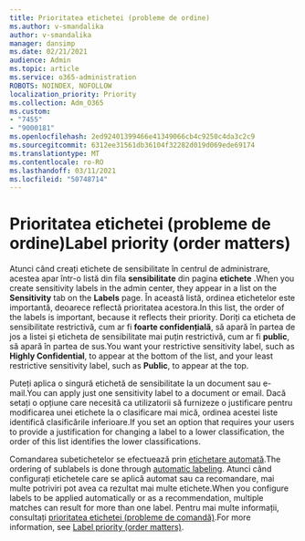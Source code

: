 ```yaml
---
title: Prioritatea etichetei (probleme de ordine)
ms.author: v-smandalika
author: v-smandalika
manager: dansimp
ms.date: 02/21/2021
audience: Admin
ms.topic: article
ms.service: o365-administration
ROBOTS: NOINDEX, NOFOLLOW
localization_priority: Priority
ms.collection: Adm_O365
ms.custom:
- "7455"
- "9000181"
ms.openlocfilehash: 2ed92401399466e41349066cb4c9250c4da3c2c9
ms.sourcegitcommit: 6312ee31561db36104f32282d019d069ede69174
ms.translationtype: MT
ms.contentlocale: ro-RO
ms.lasthandoff: 03/11/2021
ms.locfileid: "50748714"
---
```

# <a name="label-priority-order-matters"></a><span data-ttu-id="52245-102">Prioritatea etichetei (probleme de ordine)</span><span class="sxs-lookup"><span data-stu-id="52245-102">Label priority (order matters)</span></span>

<span data-ttu-id="52245-103">Atunci când creați etichete de sensibilitate în centrul de administrare, acestea apar într-o listă din fila **sensibilitate** din pagina **etichete** .</span><span class="sxs-lookup"><span data-stu-id="52245-103">When you create sensitivity labels in the admin center, they appear in a list on the **Sensitivity** tab on the **Labels** page.</span></span> <span data-ttu-id="52245-104">În această listă, ordinea etichetelor este importantă, deoarece reflectă prioritatea acestora.</span><span class="sxs-lookup"><span data-stu-id="52245-104">In this list, the order of the labels is important, because it reflects their priority.</span></span> <span data-ttu-id="52245-105">Doriți ca eticheta de sensibilitate restrictivă, cum ar fi **foarte confidențială**, să apară în partea de jos a listei și eticheta de sensibilitate mai puțin restrictivă, cum ar fi **public**, să apară în partea de sus.</span><span class="sxs-lookup"><span data-stu-id="52245-105">You want your restrictive sensitivity label, such as **Highly Confidential**, to appear at the bottom of the list, and your least restrictive sensitivity label, such as **Public**, to appear at the top.</span></span>

<span data-ttu-id="52245-106">Puteți aplica o singură etichetă de sensibilitate la un document sau e-mail.</span><span class="sxs-lookup"><span data-stu-id="52245-106">You can apply just one sensitivity label to a document or email.</span></span> <span data-ttu-id="52245-107">Dacă setați o opțiune care necesită ca utilizatorii să furnizeze o justificare pentru modificarea unei etichete la o clasificare mai mică, ordinea acestei liste identifică clasificările inferioare.</span><span class="sxs-lookup"><span data-stu-id="52245-107">If you set an option that requires your users to provide a justification for changing a label to a lower classification, the order of this list identifies the lower classifications.</span></span>

<span data-ttu-id="52245-108">Comandarea subetichetelor se efectuează prin [etichetare automată](https://docs.microsoft.com/microsoft-365/compliance/apply-sensitivity-label-automatically).</span><span class="sxs-lookup"><span data-stu-id="52245-108">The ordering of sublabels is done through [automatic labeling](https://docs.microsoft.com/microsoft-365/compliance/apply-sensitivity-label-automatically).</span></span> <span data-ttu-id="52245-109">Atunci când configurați etichetele care se aplică automat sau ca recomandare, mai multe potriviri pot avea ca rezultat mai multe etichete.</span><span class="sxs-lookup"><span data-stu-id="52245-109">When you configure labels to be applied automatically or as a recommendation, multiple matches can result for more than one label.</span></span> <span data-ttu-id="52245-110">Pentru mai multe informații, consultați [prioritatea etichetei (probleme de comandă)](https://docs.microsoft.com/microsoft-365/compliance/sensitivity-labels).</span><span class="sxs-lookup"><span data-stu-id="52245-110">For more information, see [Label priority (order matters)](https://docs.microsoft.com/microsoft-365/compliance/sensitivity-labels).</span></span>